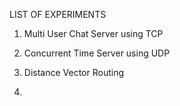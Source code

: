  LIST OF EXPERIMENTS

1) Multi User Chat Server using TCP
   
2) Concurrent Time Server using UDP

3) Distance Vector Routing

4) 
